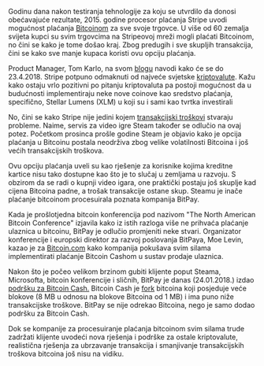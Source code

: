 Godinu dana nakon testiranja tehnologije za koju se utvrdilo da donosi obećavajuće rezultate, 2015. godine procesor plaćanja Stripe uvodi mogućnost plaćanja [Bitcoinom][btc] za sve svoje trgovce. U više od 60 zemalja svijeta kupci su svim trgovcima na Stripeovoj mreži mogli plaćati Bitcoinom, no čini se kako je tome došao kraj. Zbog predugih i sve skupljih transakcija, čini se kako sve manje kupaca koristi ovu opciju plaćanja. 

Product Manager, Tom Karlo, na svom [blogu][blog] navodi kako će se do 23.4.2018. Stripe potpuno odmaknuti od najveće svjetske [kriptovalute][cc]. Kažu kako ostaju vrlo pozitivni po pitanju kriptovaluta pa postoji mogućnost da u budućnosti implementiraju neke nove coinove kao sredstvo plaćanja, specifično, Stellar Lumens (XLM) u koji su i sami kao tvrtka investirali

No, čini se kako Stripe nije jedini kojem [transakcijski troškovi][fee] stvaraju probleme. Naime, servis za video igre Steam također se odlučio na ovaj potez. Početkom prosinca prošle godine Steam je objavio kako je opcija plaćanja u Bitcoinu postala neodrživa zbog velike volatilnosti Bitcoina i još većih transakcijskih troškova. 

Ovu opciju plaćanja uveli su kao rješenje za korisnike kojima kreditne kartice nisu tako dostupne kao što je to slučaj u zemljama u razvoju. S obzirom da se radi o kupnji video igara, one praktički postaju još skuplje kad cijena Bitcoina padne, a trošak transakcije ostane skup. Steamu je inače plaćanje bitcoinom  procesuirala poznata kompanija BitPay.

Kada je prošlotjedna bitcoin konferencija pod nazivom "The North American Bitcoin Conference" izjavila kako iz istih razloga više ne prihvaća plaćanje ulaznica u bitcoinu, BitPay je odlučio promjeniti neke stvari. Organizator konferencije i europski direktor za razvoj poslovanja BitPaya, Moe Levin, kazao je za [Bitcoin.com][link] kako kompanija pokušava svim silama implementirati plaćanje Bitcoin Cashom u sustav prodaje ulaznica.

Nakon što je počeo velikom brzinom gubiti klijente poput Steama, Microsofta, bitcoin konferencije i sličnih, BitPay je danas (24.01.2018.) izdao [podršku za Bitcoin Cash.][bitpay] Bitcoin Cash je [fork][fork] bitcoina koji posjeduje veće blokove (8 MB u odnosu na blokove Bitcoina od 1 MB) i ima puno niže transakcijske troškove. BitPay se nije odrekao Bitcoina, nego je samo dodao podršku za Bitcoin Cash.

Dok se kompanije za procesuiranje plaćanja bitcoinom svim silama trude zadržati klijente uvodeći nova rješenja i podrške za ostale kriptovalute, realistična rješenja za ubrzavanje transakcija i smanjivanje transakcijskih troškova bitcoina još nisu na vidiku.

[btc]: https://bitfalls.com/hr/2017/09/01/send-receive-bitcoin/
[fee]: https://bitfalls.com/hr/glossary/#transaction-fee
[fork]: https://bitfalls.com/hr/2017/11/07/segwit2x-fork-can-expect-whos-behind/
[cc]: https://bitfalls.com/hr/2017/08/20/cryptocurrency/
[blog]: https://stripe.com/blog/ending-bitcoin-support
[link]: https://news.bitcoin.com/miami-bitcoin-conference-stops-accepting-bitcoin-due-to-fees-and-congestion/
[bitpay]: https://support.bitpay.com/hc/en-us/articles/115004671663-BitPay-s-Adopted-Conventions-for-Bitcoin-Cash-Addresses-URIs-and-Payment-Requests
